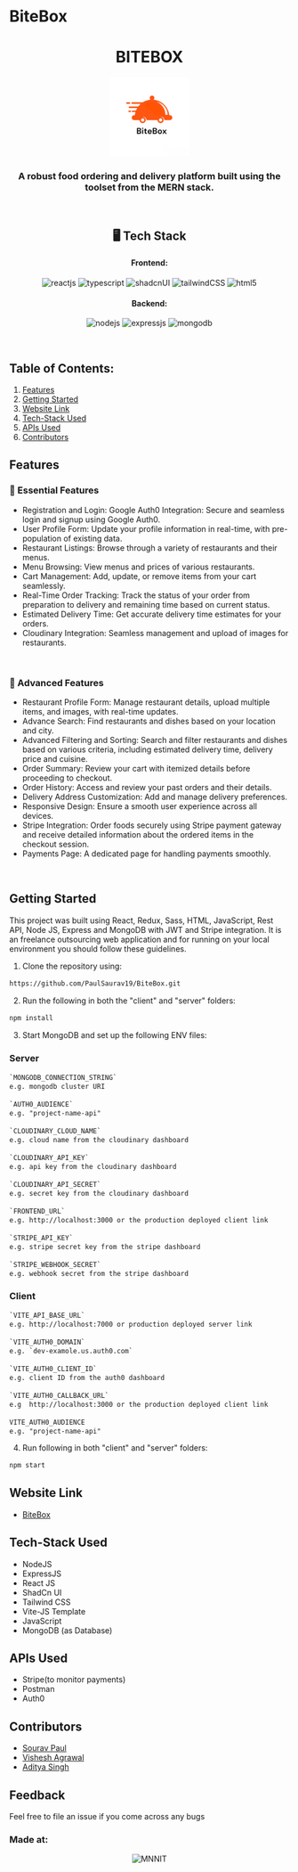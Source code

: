 # BiteBox
<h1 align="center">BITEBOX</h1>
<p align="center">
<img alt="Logo" width="142px" src="client/src/assets/githubAppLogo.png" />
</p>

<h3 align="center">A robust food ordering and delivery platform built using the toolset from the MERN stack.</h3>

<br />

<h2 align="center">🖥️ Tech Stack</h2>

<h4 align="center">Frontend:</h4>

<p align="center">
  <img src="https://img.shields.io/badge/React-20232A?style=for-the-badge&logo=react&logoColor=61DAFB" alt="reactjs" />
  <img src="https://img.shields.io/badge/TypeScript-007ACC?style=for-the-badge&logo=typescript&logoColor=white" alt="typescript" />
  <img src="https://img.shields.io/badge/shadcn%2Fui-000000?style=for-the-badge&logo=shadcnui&logoColor=white" alt="shadcnUI" />
  <img src="https://img.shields.io/badge/Tailwind_CSS-38B2AC?style=for-the-badge&logo=tailwind-css&logoColor=white" alt="tailwindCSS" />
  <img src="https://img.shields.io/badge/HTML5-E34F26?style=for-the-badge&logo=html5&logoColor=white" alt="html5" />
</p>

<h4 align="center">Backend:</h4>

<p align="center">
  <img src="https://img.shields.io/badge/Node.js-339933?style=for-the-badge&logo=nodedotjs&logoColor=white" alt="nodejs" />
  <img src="https://img.shields.io/badge/Express.js-000000?style=for-the-badge&logo=express&logoColor=white" alt="expressjs" />
  <img src="https://img.shields.io/badge/MongoDB-4EA94B?style=for-the-badge&logo=mongodb&logoColor=white" alt="mongodb" />

</p>

  </em>
</p>
<br />

## Table of Contents:

1) [Features](#fet)
2) [Getting Started](#install)
3) [Website Link](#projectLink)
4) [Tech-Stack Used](#depend) 
5) [APIs Used](#apis)
6) [Contributors](#contri)

<a name="fet"></a>
## Features

### 🚀 Essential Features

- Registration and Login: Google Auth0 Integration: Secure and seamless login and signup using Google Auth0.
- User Profile Form: Update your profile information in real-time, with pre-population of existing data.
- Restaurant Listings: Browse through a variety of restaurants and their menus.
- Menu Browsing: View menus and prices of various restaurants.
- Cart Management: Add, update, or remove items from your cart seamlessly. 
- Real-Time Order Tracking: Track the status of your order from preparation to delivery and remaining time based on current status.
- Estimated Delivery Time: Get accurate delivery time estimates for your orders.
- Cloudinary Integration: Seamless management and upload of images for restaurants.


<br />

### 🚀 Advanced Features

- Restaurant Profile Form: Manage restaurant details, upload multiple items, and images, with real-time updates.
- Advance Search: Find restaurants and dishes based on your location and city.
- Advanced Filtering and Sorting: Search and filter restaurants and dishes based on various criteria, including estimated delivery time, delivery price and cuisine.
- Order Summary: Review your cart with itemized details before proceeding to checkout.
- Order History: Access and review your past orders and their details.
- Delivery Address Customization: Add and manage delivery preferences.
- Responsive Design: Ensure a smooth user experience across all devices.
- Stripe Integration: Order foods securely using Stripe payment gateway and receive detailed information about the ordered items in the checkout session.
- Payments Page: A dedicated page for handling payments smoothly.

<br />

<a name="install"></a> 
## Getting Started

This project was built using React, Redux, Sass, HTML, JavaScript, Rest API, Node JS, Express and MongoDB with JWT and Stripe integration. It is an freelance outsourcing web application and for running on your local environment you should follow these guidelines.

1) Clone the repository using:
```bash
https://github.com/PaulSaurav19/BiteBox.git
```
2) Run the following in both the "client" and "server" folders:
```bash
npm install 
```
3) Start MongoDB and set up the following ENV files:

### Server
```
`MONGODB_CONNECTION_STRING`
e.g. mongodb cluster URI

`AUTH0_AUDIENCE`
e.g. "project-name-api"

`CLOUDINARY_CLOUD_NAME`
e.g. cloud name from the cloudinary dashboard

`CLOUDINARY_API_KEY`
e.g. api key from the cloudinary dashboard

`CLOUDINARY_API_SECRET`
e.g. secret key from the cloudinary dashboard

`FRONTEND_URL`
e.g. http://localhost:3000 or the production deployed client link

`STRIPE_API_KEY`
e.g. stripe secret key from the stripe dashboard

`STRIPE_WEBHOOK_SECRET`
e.g. webhook secret from the stripe dashboard

```
### Client
```
`VITE_API_BASE_URL`
e.g. http://localhost:7000 or production deployed server link

`VITE_AUTH0_DOMAIN`
e.g. `dev-examole.us.auth0.com`

`VITE_AUTH0_CLIENT_ID`
e.g. client ID from the auth0 dashboard

`VITE_AUTH0_CALLBACK_URL`
e.g  http://localhost:3000 or the production deployed client link

VITE_AUTH0_AUDIENCE
e.g. "project-name-api"

```
4) Run following in both "client" and "server" folders:
```bash
npm start
```

<a name="projectLink"></a> 
## Website Link

* [BiteBox](https://biteboxone.onrender.com)


<a name="depend"></a>
## Tech-Stack Used

* NodeJS
* ExpressJS
* React JS
* ShadCn UI
* Tailwind CSS
* Vite-JS Template
* JavaScript
* MongoDB (as Database)

<a name="apis"></a>
## APIs Used

* Stripe(to monitor payments)
* Postman
* Auth0

<a name="contri"></a>
## Contributors

* [Sourav Paul](https://github.com/PaulSaurav19)
* [Vishesh Agrawal](https://github.com/Vishesh-MNNIT)
* [Aditya Singh](https://github.com/d-haku)

## Feedback
Feel free to file an issue if you come across any bugs

### Made at:

<p align="center">
<img alt="MNNIT" width="112px" src="http://www.mnnit.ac.in/institutelogo/MNNIT%20(logo)png.png" />
</p>
